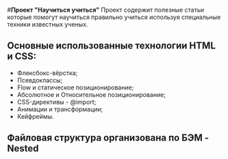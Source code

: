 #**Проект "Научиться учиться"**
Проект содержит полезные статьи которые помогут научиться правильно учиться используя специальные техники известных ученых.

## Основные использованные технологии HTML и CSS:
* Флексбокс-вёрстка;
* Псевдоклассы;
* Flow и статическое позиционирование;
* Абсолютное и Относительное позиционирование;
* CSS-директивы - @import;
* Анимации и трансформации;
* Кейфреймы.

## Файловая структура организована по БЭМ - Nested

